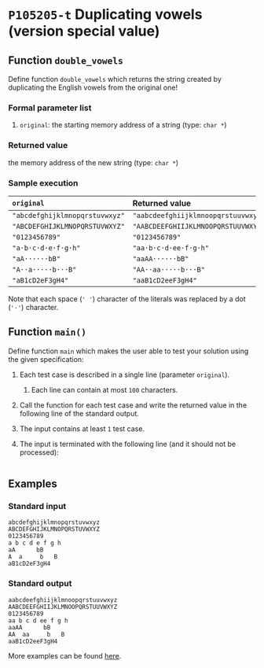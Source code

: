# `P105205-t` Duplicating vowels (version special value)

## Function `double_vowels`

Define function `double_vowels` which returns the string created by duplicating the English vowels from the original one!

### Formal parameter list

1. `original`: the starting memory address of a string (type: `char *`)

### Returned value

the memory address of the new string (type: `char *`)

### Sample execution

| `original` | Returned value | 
| :--- | :--- | 
| `"abcdefghijklmnopqrstuvwxyz"` | `"aabcdeefghiijklmnoopqrstuuvwxyz"` |
| `"ABCDEFGHIJKLMNOPQRSTUVWXYZ"` | `"AABCDEEFGHIIJKLMNOOPQRSTUUVWXYZ"` |
| `"0123456789"` | `"0123456789"` |
| `"a·b·c·d·e·f·g·h"` | `"aa·b·c·d·ee·f·g·h"` |
| `"aA······bB"` | `"aaAA······bB"` |
| `"A··a·····b···B"` | `"AA··aa·····b···B"` |
| `"aB1cD2eF3gH4"` | `"aaB1cD2eeF3gH4"` |

Note that each space (`' '`) character of the literals was replaced by a dot (`'·'`) character.

## Function `main()`

Define function `main` which makes the user able to test your solution using the given specification:

1. Each test case is described in a single line (parameter `original`).
    1. Each line can contain at most `100` characters.
1. Call the function for each test case and write the returned value in the following line of the standard output.
1. The input contains at least `1` test case.
1. The input is terminated with the following line (and it should not be processed):

	```
	
	```

## Examples

### Standard input

```
abcdefghijklmnopqrstuvwxyz
ABCDEFGHIJKLMNOPQRSTUVWXYZ
0123456789
a b c d e f g h
aA      bB
A  a     b   B
aB1cD2eF3gH4

```

### Standard output

```
aabcdeefghiijklmnoopqrstuuvwxyz
AABCDEEFGHIIJKLMNOOPQRSTUUVWXYZ
0123456789
aa b c d ee f g h
aaAA      bB
AA  aa     b   B
aaB1cD2eeF3gH4
```

More examples can be found [here](./P105205).